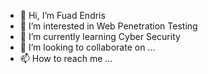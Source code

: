 - 👋 Hi, I’m Fuad Endris
- 👀 I’m interested in Web Penetration Testing
- 🌱 I’m currently learning Cyber Security
- 💞️ I’m looking to collaborate on ...
- 📫 How to reach me ...

<!---
fuaddishtech1/fuaddishtech1 is a ✨ special ✨ repository because its `README.md` (this file) appears on your GitHub profile.
You can click the Preview link to take a look at your changes.
--->
